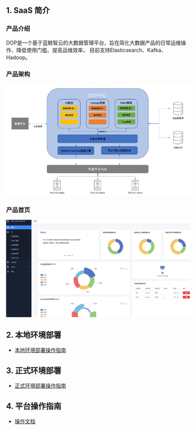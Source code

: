 ## 1. SaaS 简介
### 产品介绍

DOP是一个基于蓝鲸智云的大数据管理平台，旨在简化大数据产品的日常运维操作、降低使用门槛、提高运维效率，
目前支持Elasticsearch、Kafka、Hadoop。

### 产品架构

![image](./docs/img/product_architecture.png)

### 产品首页
![image](./docs/img/main_page.png)

## 2. 本地环境部署

- [本地环境部署操作指南](./docs/dev_deploy.md)

## 3. 正式环境部署

- [正式环境部署操作指南](./docs/prod_deploy.md)

## 4. 平台操作指南
- [操作文档](./docs/v1_peration.md)

